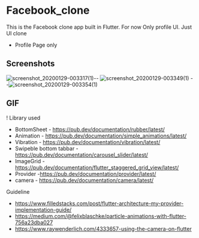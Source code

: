 # Facebook_clone

This is the Facebook  clone app built in Flutter. For now Only profile UI. Just UI clone 
- Profile Page only

## Screenshots

![screenshot_20200129-003317(1)](https://user-images.githubusercontent.com/14199227/73321644-18f14900-427e-11ea-9390-62f3637e54c5.jpg)--
![screenshot_20200129-003349(1)](https://user-images.githubusercontent.com/14199227/73321658-29a1bf00-427e-11ea-9a16-f8a592378a36.jpg) --![screenshot_20200129-003354(1)](https://user-images.githubusercontent.com/14199227/73321671-37efdb00-427e-11ea-87d7-13cf4d4d7751.jpg)

## GIF

!
Library used
  - BottomSheet - https://pub.dev/documentation/rubber/latest/
  - Animation - https://pub.dev/documentation/simple_animations/latest/
  - Vibration - https://pub.dev/documentation/vibration/latest/
  - Swipeble bottom tabbar - https://pub.dev/documentation/carousel_slider/latest/
  - ImageGrid - https://pub.dev/documentation/flutter_staggered_grid_view/latest/
  - Provider -https://pub.dev/documentation/provider/latest/
  - camera - https://pub.dev/documentation/camera/latest/

Guideline
  - https://www.filledstacks.com/post/flutter-architecture-my-provider-implementation-guide/
  -  https://medium.com/@felixblaschke/particle-animations-with-flutter-756a23dba027
  -  https://www.raywenderlich.com/4333657-using-the-camera-on-flutter
